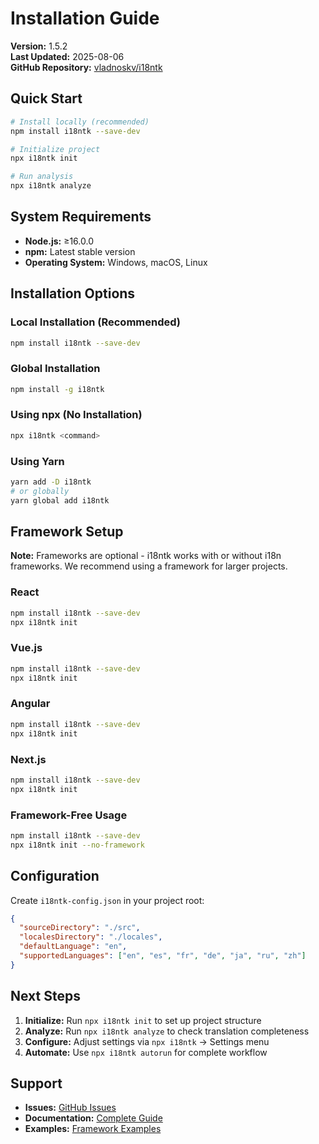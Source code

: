# Installation Guide

**Version:** 1.5.2  
**Last Updated:** 2025-08-06  
**GitHub Repository:** [vladnoskv/i18ntk](https://github.com/vladnoskv/i18ntk)

## Quick Start

```bash
# Install locally (recommended)
npm install i18ntk --save-dev

# Initialize project
npx i18ntk init

# Run analysis
npx i18ntk analyze
```

## System Requirements

- **Node.js:** ≥16.0.0
- **npm:** Latest stable version
- **Operating System:** Windows, macOS, Linux

## Installation Options

### Local Installation (Recommended)
```bash
npm install i18ntk --save-dev
```

### Global Installation
```bash
npm install -g i18ntk
```

### Using npx (No Installation)
```bash
npx i18ntk <command>
```

### Using Yarn
```bash
yarn add -D i18ntk
# or globally
yarn global add i18ntk
```

## Framework Setup

**Note:** Frameworks are optional - i18ntk works with or without i18n frameworks. We recommend using a framework for larger projects.

### React
```bash
npm install i18ntk --save-dev
npx i18ntk init
```

### Vue.js
```bash
npm install i18ntk --save-dev
npx i18ntk init
```

### Angular
```bash
npm install i18ntk --save-dev
npx i18ntk init
```

### Next.js
```bash
npm install i18ntk --save-dev
npx i18ntk init
```

### Framework-Free Usage
```bash
npm install i18ntk --save-dev
npx i18ntk init --no-framework
```

## Configuration

Create `i18ntk-config.json` in your project root:

```json
{
  "sourceDirectory": "./src",
  "localesDirectory": "./locales",
  "defaultLanguage": "en",
  "supportedLanguages": ["en", "es", "fr", "de", "ja", "ru", "zh"]
}
```

## Next Steps

1. **Initialize:** Run `npx i18ntk init` to set up project structure
2. **Analyze:** Run `npx i18ntk analyze` to check translation completeness
3. **Configure:** Adjust settings via `npx i18ntk` → Settings menu
4. **Automate:** Use `npx i18ntk autorun` for complete workflow

## Support

- **Issues:** [GitHub Issues](https://github.com/vladnoskv/i18ntk/issues)
- **Documentation:** [Complete Guide](README.md)
- **Examples:** [Framework Examples](examples/)